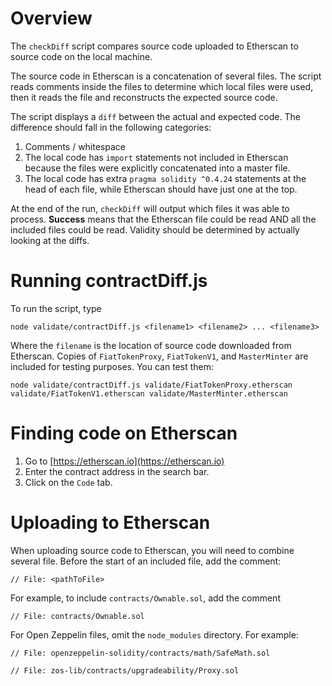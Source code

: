 # Overview
The `checkDiff` script compares source code uploaded to Etherscan to source
code on the local machine.

The source code in Etherscan is a concatenation of several files.  The script reads
comments inside the files to determine which local files were used, then it reads the
file and reconstructs the expected source code.

The script displays a `diff` between the actual and expected code.  The difference
should fall in the following categories:

1. Comments / whitespace
2. The local code has `import` statements not included in Etherscan because the files were 
explicitly concatenated into a master file.
3. The local code has extra `pragma solidity ^0.4.24` statements at the head of each file,
while Etherscan should have just one at the top.

At the end of the run, `checkDiff` will output which files it was able to process. <b>Success</b>
means that the Etherscan file could be read AND all the included files could be read. 
Validity should be determined by actually looking at the diffs.

# Running contractDiff.js
To run the script, type

`node validate/contractDiff.js <filename1> <filename2> ... <filename3>`

Where the `filename` is the location of source code downloaded from Etherscan.
Copies of `FiatTokenProxy`, `FiatTokenV1`, and  `MasterMinter` are included for testing purposes.
You can test them:

`node validate/contractDiff.js validate/FiatTokenProxy.etherscan validate/FiatTokenV1.etherscan validate/MasterMinter.etherscan`

# Finding code on Etherscan
1. Go to [https://etherscan.io](https://etherscan.io)
2. Enter the contract address in the search bar. 
3. Click on the `Code` tab.

# Uploading to Etherscan
When uploading source code to Etherscan, you will need to combine several file.
Before the start of an included file, add the comment:

`// File: <pathToFile>`

For example, to include `contracts/Ownable.sol`, add the comment

`// File: contracts/Ownable.sol`

For Open Zeppelin files, omit the `node_modules` directory.  For example:

`// File: openzeppelin-solidity/contracts/math/SafeMath.sol`

`// File: zos-lib/contracts/upgradeability/Proxy.sol`

